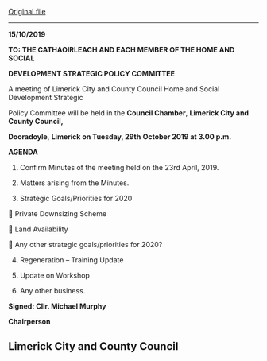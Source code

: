 [Original file](https://www.limerick.ie/sites/default/files/media/documents/2019-10/Agenda%20for%20SPC%20Meeting%2029.10.2019.pdf)

---
**15/10/2019**

**TO: THE CATHAOIRLEACH AND EACH MEMBER OF THE HOME AND SOCIAL**

**DEVELOPMENT STRATEGIC POLICY COMMITTEE**

A meeting of Limerick City and County Council Home and Social Development Strategic

Policy Committee will be held in the **Council Chamber**, **Limerick City and County Council,**

**Dooradoyle**, **Limerick on Tuesday, 29th** **October 2019 at 3.00 p.m.**

**AGENDA**

1. Confirm Minutes of the meeting held on the 23rd April, 2019.

2. Matters arising from the Minutes.

3. Strategic Goals/Priorities for 2020

 Private Downsizing Scheme

 Land Availability

 Any other strategic goals/priorities for 2020?

4. Regeneration – Training Update

5. Update on Workshop

6. Any other business.

**Signed: Cllr. Michael Murphy**

**Chairperson**

**Limerick City and County Council**
---

